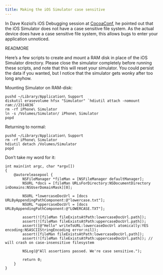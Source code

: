 ```yaml
---
title: Making the iOS Simulator case sensitive
---
```


In Dave Koziol’s iOS Debugging session at [CocoaConf](http://cocoaconf.com), he pointed out that the iOS Simulator does not have a case sensitive file system. As the actual device does have a case sensitive file system, this allows bugs to enter your application unnoticed.

READMORE

Here’s a few scripts to create and mount a RAM disk in place of the iOS Simulator directory. Please close the simulator completely before running these scripts, and note that this will reset your simulator. You could persist the data if you wanted, but I notice that the simulator gets wonky after too long anyhow.

Mounting Simulator on RAM-disk:

    pushd ~/Library/Application\ Support
    diskutil erasevolume hfsx "Simulator" `hdiutil attach -nomount ram://2314836`
    rm -rf iPhone\ Simulator
    ln -s /Volumes/Simulator/ iPhone\ Simulator
    popd

Returning to normal:

    pushd ~/Library/Application\ Support
    rm -rf iPhone\ Simulator
    hdiutil detach /Volumes/Simulator
    popd

Don’t take my word for it:

    int main(int argc, char *argv[])
    {
        @autoreleasepool {
            NSFileManager *fileMan = [NSFileManager defaultManager];
            NSURL *docs = [fileMan URLsForDirectory:NSDocumentDirectory inDomains:NSUserDomainMask][0];

            NSURL *lowercaseDocUrl = [docs URLByAppendingPathComponent:@"lowercase.txt"];
            NSURL *uppercaseDocUrl = [docs URLByAppendingPathComponent:@"LOWERCASE.TXT"];

            assert(![fileMan fileExistsAtPath:lowercaseDocUrl.path]);
            assert(![fileMan fileExistsAtPath:uppercaseDocUrl.path]);
            assert([@"Hello" writeToURL:lowercaseDocUrl atomically:YES encoding:NSASCIIStringEncoding error:nil]);
            assert([fileMan fileExistsAtPath:lowercaseDocUrl.path]);
            assert(![fileMan fileExistsAtPath:uppercaseDocUrl.path]); // will crash on case-insensitive filesystem

            NSLog(@"All assertions passed. We're case sensitive.");

            return 0;
        }
    }
